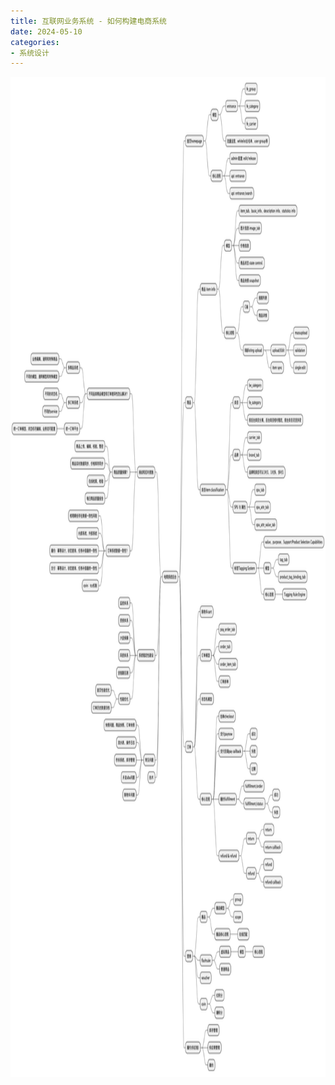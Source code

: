 ```yaml
---
title: 互联网业务系统 - 如何构建电商系统
date: 2024-05-10
categories:
- 系统设计
---
```


<p align="center">
  <img src="/images/e-commerce-system.png" width=800 height=1600>
</p>
